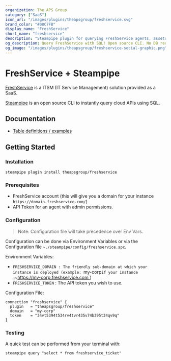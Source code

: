 ```yaml
---
organization: The APS Group
category: ["SaaS"]
icon_url: "/images/plugins/theapsgroup/freshservice.svg"
brand_color: "#08C7FB"
display_name: "FreshService"
short_name: "freshservice"
description: "Steampipe plugin for querying FreshService agents, assets, tickets and other resources."
og_description: Query FreshService with SQL! Open source CLI. No DB required.
og_image: "/images/plugins/theapsgroup/freshservice-social-graphic.png"
---
```


# FreshService + Steampipe

[FreshService](https://freshservice.com/) is a ITSM (IT Service Management) solution provided as a SaaS.

[Steampipe](https://steampipe.io) is an open source CLI to instantly query cloud APIs using SQL.

## Documentation

- [Table definitions / examples](https://hub.steampipe.io/plugins/theapsgroup/freshservice/tables)

## Getting Started

### Installation

```shell
steampipe plugin install theapsgroup/freshservice
```

### Prerequisites

- FreshService account (this will give you a domain for your instance `https://domain.freshservice.com/`)
- API Token for an agent with admin permissions.

### Configuration

> Note: Configuration file will take precedence over Env Vars.

Configuration can be done via Environment Variables or via the Configuration file `~./steampipe/config/freshservice.spc`.

Environment Variables:
- `FRESHSERVICE_DOMAIN : The friendly sub-domain at which your instance is deployed (example: `my-corp` if your instance is `https://my-corp.freshservice.com`)
- `FRESHSERVICE_TOKEN` : The API token you wish to use.

Configuration File:

```hcl
connection "freshservice" {
  plugin   = "theapsgroup/freshservice"
  domain   = "my-corp"
  token    = "34vt5394t534rv4tvr435v74b395t34qv9q"
}
```

### Testing

A quick test can be performed from your terminal with:

```shell
steampipe query "select * from freshservice_ticket"
```
